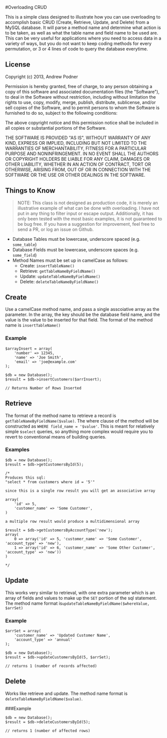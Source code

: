 #Overloading CRUD

This is a simple class designed to illustrate how you can use overloading to accomplish basic CRUD (Create, Retrieve, Update, and Delete) from a MySQL database.  It will parse a method name and determine what action is to be taken, as well as what the table name and field name to be used are.  This can be very useful for applications where you need to access data in a variety of ways, but you do not want to keep coding methods for every permutation, or 3 or 4 lines of code to query the database everytime.

## License
Copyright (c) 2013, Andrew Podner

Permission is hereby granted, free of charge, to any person obtaining a copy of this software and associated documentation files (the "Software"), to deal in the Software without restriction, including without limitation the rights to use, copy, modify, merge, publish, distribute, sublicense, and/or sell copies of the Software, and to permit persons to whom the Software is furnished to do so, subject to the following conditions:

The above copyright notice and this permission notice shall be included in all copies or substantial portions of the Software.

THE SOFTWARE IS PROVIDED "AS IS", WITHOUT WARRANTY OF ANY KIND, EXPRESS OR IMPLIED, INCLUDING BUT NOT LIMITED TO THE WARRANTIES OF MERCHANTABILITY, FITNESS FOR A PARTICULAR PURPOSE AND NONINFRINGEMENT. IN NO EVENT SHALL THE AUTHORS OR COPYRIGHT HOLDERS BE LIABLE FOR ANY CLAIM, DAMAGES OR OTHER LIABILITY, WHETHER IN AN ACTION OF CONTRACT, TORT OR OTHERWISE, ARISING FROM, OUT OF OR IN CONNECTION WITH THE SOFTWARE OR THE USE OR OTHER DEALINGS IN THE SOFTWARE.

## Things to Know
> NOTE: This class is not designed as production code, it is merely an illustrative example of what can be done with overloading.  I have not put in any thing to filter input or escape output.  Additionally, it has only been tested with the most basic examples, it is not guaranteed to be bug free. If you have a suggestion for improvement, feel free to send a PR, or log an issue on Github.

* Database Tables must be lowercase, underscore spaced (e.g. `some_table`)
* Database Fields must be lowercase, underscore spaces (e.g. `some_field`)
* Method Names must be set up in camelCase as follows:
	* Create: `insertTableName()`
	* Retrieve: `getTableNameByFieldName()`
	* Update: `updateTableNameByFieldName()`
	* Delete: `deleteTableNameByFieldName()`

## Create
Use a camelCase method name, and pass a single asscoiative array as the parameter.  In the array, the key should be the database field name, and the value is the value to be inserted for that field. The format of the method name is `insertTableName()`

### Example
```
$arrayInsert = array(
	'number' => 12345,
	'name' => 'Joe Smith',
	'email' => 'joe@example.com'
);

$db = new Database();
$result = $db->insertCustomers($arrInsert);

// Returns Number of Rows Inserted
```

## Retrieve
The format of the method name to retrieve a record is `getTableNameByFieldName($value)`.  The where clause of the method will be constructed as `WHERE field_name = '$value'`.  This is meant for relatively simple s`select` queries, so anything more complex would require you to revert to conventional means of building queries.

### Examples
```
$db = new Database();
$result = $db->getCustomersById(5);

/* 
Produces this sql:
"select * from customers where id = '5'"

since this is a single row result you will get an associative array

array(
	'id' => 5,
	'customer_name' => 'Some Customer',
)

a multiple row result would produce a multidimensional array

$result = $db->getCustomersByAccountType('new');
array(
	0 => array('id' => 5, 'customer_name' => 'Some Customer', 'account_type' => 'new'),
	1 => array('id' => 6, 'customer_name' => 'Some Other Customer', 'account_type' => 'new'))
)

*/

```

## Update
This works very similar to retrieval, with one extra parameter which is an array of fields and values to make up the `SET` portion of the sql statement.  The method name format is`updateTableNameByFieldName($whereValue, $arrSet)`

### Example

```
$arrSet = array(
    'customer_name' => 'Updated Customer Name', 
    'account_type' => 'annual'
);

$db = new Database();
$result = $db->updateCustomersById(5, $arrSet);

// returns 1 (number of records affected)
```

## Delete
Works like retrieve and update.  The method name format is `deleteTableNameByFieldName($value)`.  

###Example

```
$db = new Database();
$result = $db->deleteCustomersById(5);

// returns 1 (number of affected rows)

```
